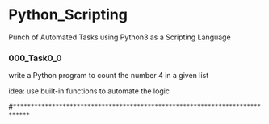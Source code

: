 # Python_Scripting

Punch of Automated Tasks using Python3 as a Scripting Language


### 000_Task0_0
write a Python program to count the number 4 in a given list 

idea: use built-in functions to automate the logic 

#****************************************************************************

